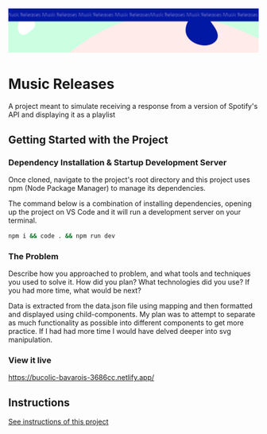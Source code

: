 <h1 align="center">
  <a href="">
    <img src="/src/assets/music-releases.svg" alt="Project Banner Image">
  </a>
</h1>

# Music Releases

A project meant to simulate receiving a response from a version of Spotify's API and displaying it as a playlist

## Getting Started with the Project

### Dependency Installation & Startup Development Server

Once cloned, navigate to the project's root directory and this project uses npm (Node Package Manager) to manage its dependencies.

The command below is a combination of installing dependencies, opening up the project on VS Code and it will run a development server on your terminal.

```bash
npm i && code . && npm run dev
```

### The Problem

Describe how you approached to problem, and what tools and techniques you used to solve it. How did you plan? What technologies did you use? If you had more time, what would be next?

Data is extracted from the data.json file using mapping and then formatted and displayed using child-components.
My plan was to attempt to separate as much functionality as possible into different components to get more practice.
If I had had more time I would have delved deeper into svg manipulation.

### View it live

https://bucolic-bavarois-3686cc.netlify.app/

## Instructions

<a href="instructions.md">
   See instructions of this project
  </a>
